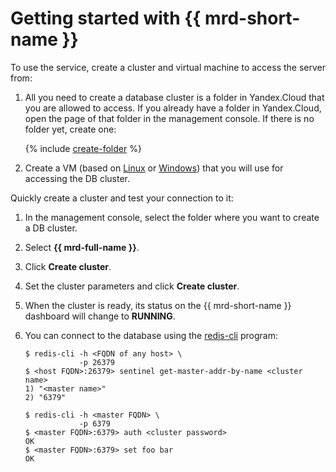 # Getting started with {{ mrd-short-name }}


To use the service, create a cluster and virtual machine to access the server from:

1. All you need to create a database cluster is a folder in Yandex.Cloud that you are allowed to access. If you already have a folder in Yandex.Cloud, open the page of that folder in the management console. If there is no folder yet, create one:

    {% include [create-folder](../_includes/create-folder.md) %}

1. Create a VM (based on [Linux](../compute/quickstart/quick-create-linux.md) or [Windows](../compute/quickstart/quick-create-windows.md)) that you will use for accessing the DB cluster.


Quickly create a cluster and test your connection to it:

1. In the management console, select the folder where you want to create a DB cluster.
1. Select **{{ mrd-full-name }}**.
1. Click **Create cluster**.
1. Set the cluster parameters and click **Create cluster**.
1. When the cluster is ready, its status on the {{ mrd-short-name }} dashboard will change to **RUNNING**.
1. You can connect to the database using the [redis-cli](https://redis.io/topics/rediscli) program:

    ```
    $ redis-cli -h <FQDN of any host> \
                -p 26379
    $ <host FQDN>:26379> sentinel get-master-addr-by-name <cluster name>
    1) "<master name>"
    2) "6379"
    
    $ redis-cli -h <master FQDN> \
                -p 6379
    $ <master FQDN>:6379> auth <cluster password>
    OK
    $ <master FQDN>:6379> set foo bar
    OK
    ```

